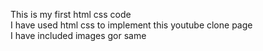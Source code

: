 This is my first html css code
<br>
I have used html css to implement this youtube clone page
<br>
I have included images gor same
